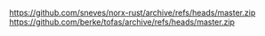 https://github.com/sneves/norx-rust/archive/refs/heads/master.zip
https://github.com/berke/tofas/archive/refs/heads/master.zip

